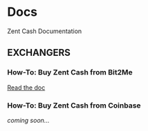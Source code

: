# Docs
Zent Cash Documentation


## EXCHANGERS

### How-To: Buy Zent Cash from Bit2Me

[Read the doc](https://github.com/ZentCashFoundation/Docs/blob/main/Exchangers/ZTC-Bit2Me/How-To-Buy-Zents-on-Bit2Me.md)

### How-To: Buy Zent Cash from Coinbase

*coming soon...*
